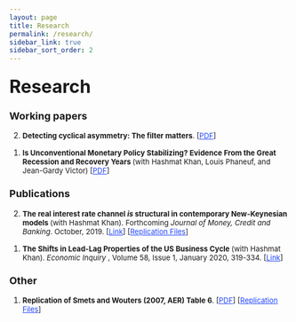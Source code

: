 ```yaml
---
layout: page
title: Research
permalink: /research/
sidebar_link: true
sidebar_sort_order: 2
---
```

### <font size="6"> Research  </font>

### <font size="4">  Working papers  </font>

<ol reversed>

<font size="2"> <li>  <b> Detecting cyclical asymmetry: The filter matters</b>. [<a href="https://braultjosh.github.io/pdfs/Filtering_Brault_V5.pdf" style="color:#1F45FC" target="blank">PDF</a>] </li></font>

<font size="2"> <li>  <b>  Is Unconventional Monetary Policy Stabilizing? Evidence From the Great Recession and Recovery Years </b> (with Hashmat Khan, Louis Phaneuf, and Jean-Gardy Victor)  [<a href="https://carleton.ca/economics/wp-content/uploads/Cewp20-11.pdf" style="color:#1F45FC" target="blank">PDF</a>]  </li></font>

</ol>

### <font size="4">  Publications  </font>

<ol reversed>

<font size="2"> <li>  <b> The real interest rate channel <em> is </em> structural in contemporary New-Keynesian models </b> (with Hashmat Khan).  Forthcoming <i> Journal of Money, Credit and Banking</i>. October, 2019. [<a href="https://ideas.repec.org/p/car/carecp/19-05.html" style="color:#1F45FC">Link</a>]  [<a href="https://github.com/braultjosh/BK2019JMCB" style="color:#1F45FC">Replication Files</a>]</li> </font>


<font size="2"> <li> <b> The Shifts in Lead-Lag Properties of the US Business Cycle </b> (with Hashmat Khan). <i> Economic Inquiry </i>, Volume 58, Issue 1, January 2020, 319-334. [<a href="https://onlinelibrary.wiley.com/doi/full/10.1111/ecin.12841" style="color:#1F45FC">Link</a>]  </li> </font>

</ol>

### <font size="4">  Other  </font>

<ol reversed>

<font size="2"> <li>  <b> Replication of Smets and Wouters (2007, AER) Table 6</b>. [<a href="https://braultjosh.github.io/pdfs/SW_Table6_V1.pdf" style="color:#1F45FC" target="blank">PDF</a>] [<a href="https://github.com/braultjosh/SW2007_Table6" style="color:#1F45FC">Replication Files</a>] </li></font>

</ol>
